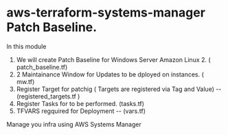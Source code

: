# aws-terraform-systems-manager Patch Baseline.

In this module  
1) We will create Patch Baseline for Windows Server Amazon Linux 2. ( patch_baseline.tf)
2) 2 Maintainance Window for Updates to be dployed on instances. ( mw.tf)
3) Register Target for patchig ( Targets are registered via Tag and Value) -- (registered_targets.tf )
4) Register Tasks for to be performed. (tasks.tf)
5) TFVARS regquired for Deployment -- (vars.tf)

Manage you infra using AWS Systems Manager

